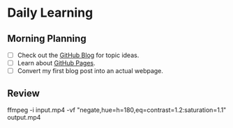 # Daily Learning
## Morning Planning
- [ ] Check out the [GitHub Blog](https://github.blog/) for topic ideas.
- [ ] Learn about [GitHub Pages](https://skills.github.com/#first-day-on-github).
- [ ] Convert my first blog post into an actual webpage.

## Review
ffmpeg -i input.mp4 -vf "negate,hue=h=180,eq=contrast=1.2:saturation=1.1" output.mp4
